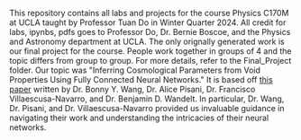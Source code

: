 This repository contains all labs and projects for the course Physics C170M at UCLA taught by Professor Tuan Do in Winter Quarter 2024. All credit for labs, ipynbs, pdfs goes to Professor Do, Dr. Bernie Boscoe, and the Physics and Astronomy department at UCLA. The only orignally generated work is our final project for the course. People work together in groups of 4 and the topic differs from group to group. For more details, refer to the Final_Project folder. Our topic was "Inferring Cosmological Parameters from Void Properties Using Fully Connected Neural Networks." It is based off [this paper]([url](https://iopscience.iop.org/article/10.3847/1538-4357/aceaf6/pdf)) written by Dr. Bonny Y. Wang, Dr. Alice Pisani, Dr. Francisco Villaescusa-Navarro, and Dr. Benjamin D. Wandelt. In particular, Dr. Wang, Dr. Pisani, and Dr. Villaescusa-Navarro provided us invaluable guidance in navigating their work and understanding the intricacies of their neural networks.
